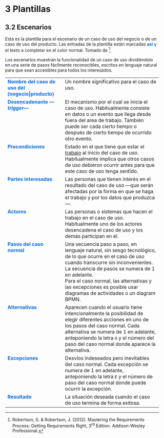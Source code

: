 # 3 Plantillas

## 3.2 Escenarios

Esta es la plantilla para el escenario de un caso de uso del negocio o de un
caso de uso del producto. Las entradas
de la plantilla están marcadas <span style="color:#0969DA;font-weight: bold;">así</span>
y el texto a completar en el color normal. Tomado de [^1].

Los escenarios muestran la funcionalidad de un caso de uso dividiéndolo en una
serie de pasos fácilmente reconocibles, escritos en lenguaje natural para que
sean accesibles para todos los interesados.

<style>
 td {
   vertical-align: top;
 }
 </style>
<table>
    <tr>
        <td td style="color:#0969DA">
            <b>Nombre del caso de uso del {negocio|producto}</b>
        </td>
        <td>
            Un nombre significativo para el caso de uso.
        </td>
    </tr>
    <tr>
        <td td style="color:#0969DA">
            <b>Desencadenante —<i>trigger</i>—</b>
        </td>
        <td>
            El mecanismo por el cual se inicia el caso de uso. Habitualmente
            consiste en datos o un evento que llega desde fuera del area de
            trabajo. También puede ser cada cierto tiempo o después de cierto
            tiempo de ocurrido otro evento.
        </td>
    </tr>
    <tr>
        <td td style="color:#0969DA">
            <b>Precondiciones</b>
        </td>
        <td>
            Estado en el que tiene que estar el
            <a href="/4_Conceptos/4_Trabajo_y_area_de_trabajo.md">trabajo</a>
            al inicio del caso de uso. Habitualmente implica que otros casos de
            uso debieron ocurrir antes para que este caso de uso tenga sentido.
        </td>
    </tr>
    <tr>
        <td td style="color:#0969DA">
            <b>Partes interesadas</b>
        </td>
        <td>
            Las personas que tienen interés en el resultado del caso de uso —que
            serán afectadas por la forma en que se haga el trabajo y por los
            datos que produzca—.
        </td>
    </tr>
    <tr>
        <td td style="color:#0969DA">
            <b>Actores</b>
        </td>
        <td>
            Las personas o sistemas que hacen el trabajo en el caso de uso.
            Habitualmente uno de los actores desencadena el caso de uso y los
            demás participan en él.
        </td>
    </tr>
    <tr>
        <td td style="color:#0969DA">
            <b>Pasos del caso normal</b>
        </td>
        <td>
            Una secuencia paso a paso, en lenguaje natural, sin sesgo
            tecnológico, de lo que ocurre en el caso de uso cuando transcurre
            sin inconvenientes. La secuencia de pasos se numera de 1 en
            adelante.
            </br>
            Para el caso normal, las alternativas y las excepciones es posible
            usar diagramas de actividades o un diagram BPMN.
        </td>
    </tr>
    <tr>
        <td td style="color:#0969DA">
            <b>Alternativas</b>
        </td>
        <td>
            Aparecen cuando el usuario tiene intencionalmente la posibilidad de
            elegir diferentes acciones en uno de los pasos del caso normal.
            Cada alternativa se numera de 1 en adelante, anteponiendo la letra
            <code>A</code> y el número del paso del caso normal donde aparece la
            alternativa.
        </td>
    </tr>
    <tr>
        <td td style="color:#0969DA">
            <b>Excepciones</b>
        </td>
        <td>
            Desvíos indeseados pero inevitables del caso normal. Cada excepción
            se numera de 1 en adelante, anteponiendo la letra <code>E</code> y
            el número de paso del caso normal donde puede ocurrir la excepción.
        </td>
    </tr>
    <tr>
        <td td style="color:#0969DA">
            <b>Resultado</b>
        </td>
        <td>
            La situación deseada cuando el caso de uso termina de forma exitosa.
        </td>
    </tr>
</table>

[^1]: Robertson, S. & Robertson, J. (2012). Mastering the Requirements Process:
Getting Requirements Right, 3<sup>rd</sup> Edition. Addison-Wesley Professional.
